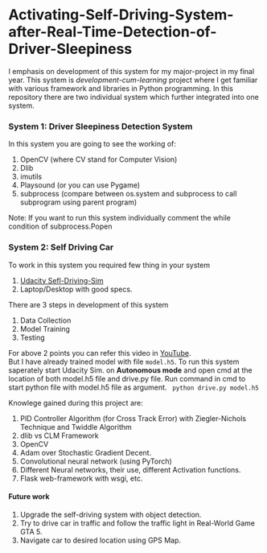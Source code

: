 # Activating-Self-Driving-System-after-Real-Time-Detection-of-Driver-Sleepiness
I emphasis on development of this system for my major-project in my final year. This system is *development-cum-learning* project where I get familiar with various framework and libraries in Python programming. In this repository there are two individual system which further integrated into one system.
### System 1: Driver Sleepiness Detection System
In this system you are going to see the working of:
1. OpenCV (where CV stand for Computer Vision)
2. Dlib
3. imutils
4. Playsound (or you can use Pygame)
5. subprocess (compare between os.system and subprocess to call subprogram using parent program)

Note: If you want to run this system individually comment the while condition of subprocess.Popen

### System 2: Self Driving Car
To work in this system you required few thing in your system
1. [Udacity Sefl-Driving-Sim](https://github.com/udacity/self-driving-car-sim)
2. Laptop/Desktop with good specs.

There are 3 steps in development of this system
1. Data Collection
2. Model Training 
3. Testing

For above 2 points you can refer this video in [YouTube](https://www.google.com/url?sa=t&rct=j&q=&esrc=s&source=web&cd=&cad=rja&uact=8&ved=2ahUKEwiWsryBps7pAhWlmOYKHTv_AbkQwqsBMAB6BAgKEAQ&url=https%3A%2F%2Fwww.youtube.com%2Fwatch%3Fv%3DEaY5QiZwSP4&usg=AOvVaw0rCXk3I-mo31e-FDd6Oa0T).  
   But I have already trained model with file `model.h5`. To run this system saperately start Udacity Sim. on **Autonomous mode** and open cmd at the location of both model.h5 file and drive.py file. Run command in cmd to start python file with model.h5 file as argument.
 ``` python drive.py model.h5```

Knowlege gained during this project are:
1. PID Controller Algorithm (for Cross Track Error) with Ziegler-Nichols Technique and Twiddle Algorithm
2. dlib vs CLM Framework
3. OpenCV
4. Adam over Stochastic Gradient Decent.
5. Convolutional neural network (using PyTorch)
6. Different Neural networks, their use, different Activation functions.
6. Flask web-framework with wsgi, etc.

#### Future work
1. Upgrade the self-driving system with object detection.
2. Try to drive car in traffic and follow the traffic light in Real-World Game GTA 5.
3. Navigate car to desired location using GPS Map.


